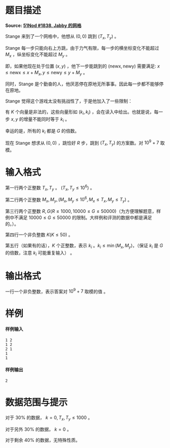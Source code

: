 
# 题目描述

**Source: [51Nod #1838. Jabby 的网格](https://www.51nod.com/Challenge/Problem.html#!#problemId=1838)**

Stange 来到了一个网格中，他想从 $(0,0)$ 跳到 $(T_x,T_y)$ 。

Stange 每一步只能向右上方跳，由于力气有限，每一步的横坐标变化不能超过 $M_x$ ，纵坐标变化不能超过 $M_y$ 。

即，如果他现在处于位置 $(x,y)$ ，他下一步能跳到的 $(\text{newx},\text{newy})$ 需要满足: $x\leq \text{newx}\leq x+M_x , y\leq \text{newy}\leq y+M_y$ 。

同时，Stange 是个勤奋的人，他厌恶停在原地无所事事。因此每一步都不能够停在原地。

Stange 觉得这个游戏太没有挑战性了，于是他加入了一些限制：

有 $K$ 个向量是非法的，这些向量形如 $(k_i,k_i)$ ，会在读入中给出。也就是说，每一步 $x,y$  的增量不能同时等于 $k_i$ 。

幸运的是，所有的 $k_i$ 都是 $G$ 的倍数。

现在 Stange 想求从 $(0,0)$ ，跳恰好 $R$ 步，跳到 $(T_x,T_y)$ 的方案数。对 $10^9+7$ 取
模。


# 输入格式

第一行两个正整数 $T_x,T_y$ 。 $(T_x,T_y\leq10^6)$ 。

第二行两个正整数 $M_x,M_y ,   (M_x,M_y \leq 10^6,M_x \leq T_x , M_y \leq T_y)$ 。

第三行两个正整数 $R,G   (R \leq 1000 , 10000 \leq G \leq 50000)$（为方便理解题意，样例中不满足 $10000 \leq G \leq 50000$ 的限制。大样例和评测的数据中都是满足的。）。

第四行一个非负整数 $K   (K \leq 50)$ 。

第五行（如果有的话），$K$ 个正整数，表示 $k_i$ 。$k_i \leq \min(M_x,M_y)$，（保证 $k_i$ 是 $G$ 的倍数，注意 $k_i$ 可能重复输入） 。

# 输出格式

一行一个非负整数，表示答案对 $10^9+7$ 取模的值 。

# 样例

#### 样例输入
```plain
1 2
1 2
2 1
1
1
```
#### 样例输出
```plain
2
```

# 数据范围与提示

对于 $30\%$ 的数据， $k=0 , T_x,T_y \leq 1000$ 。

对于另外 $30\%$ 的数据， $k=0$ 。

对于剩余 $40\%$ 的数据，无特殊性质。


